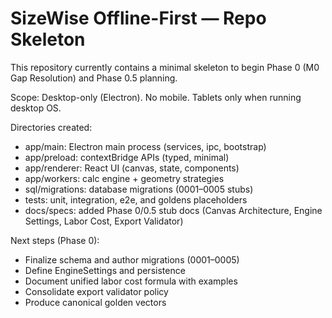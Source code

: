 # SizeWise Offline-First — Repo Skeleton

This repository currently contains a minimal skeleton to begin Phase 0 (M0 Gap Resolution) and Phase 0.5 planning.

Scope: Desktop-only (Electron). No mobile. Tablets only when running desktop OS.

Directories created:
- app/main: Electron main process (services, ipc, bootstrap)
- app/preload: contextBridge APIs (typed, minimal)
- app/renderer: React UI (canvas, state, components)
- app/workers: calc engine + geometry strategies
- sql/migrations: database migrations (0001–0005 stubs)
- tests: unit, integration, e2e, and goldens placeholders
- docs/specs: added Phase 0/0.5 stub docs (Canvas Architecture, Engine Settings, Labor Cost, Export Validator)

Next steps (Phase 0):
- Finalize schema and author migrations (0001–0005)
- Define EngineSettings and persistence
- Document unified labor cost formula with examples
- Consolidate export validator policy
- Produce canonical golden vectors

